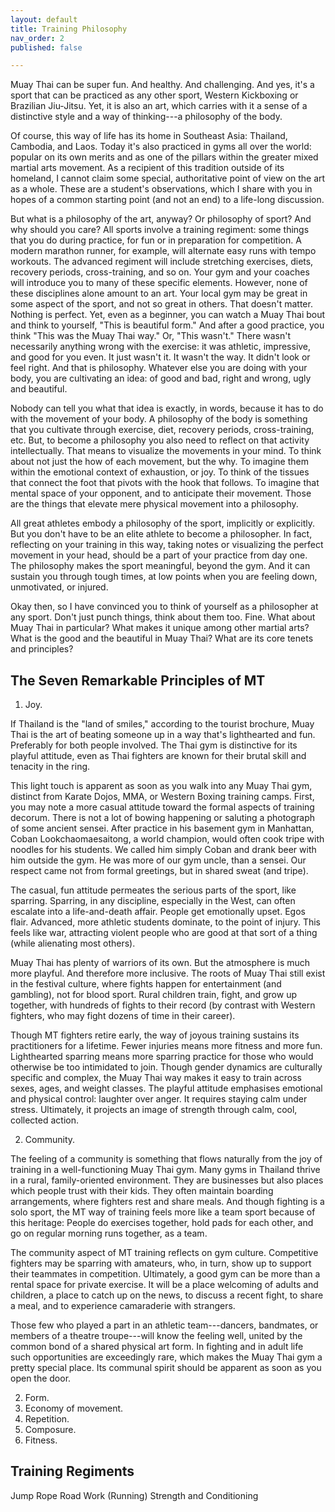```yaml
---
layout: default
title: Training Philosophy
nav_order: 2
published: false

---
```


Muay Thai can be super fun. And healthy. And challenging. And yes, it's a sport that can be
practiced as any other sport, Western Kickboxing or Brazilian Jiu-Jitsu. Yet, it is also an
art, which carries with it a sense of a distinctive style and a way of thinking---a philosophy
of the body.

Of course, this way of life has its home in Southeast Asia: Thailand, Cambodia, and Laos. Today
it's also practiced in gyms all over the world: popular on its own merits and as one of the
pillars within the greater mixed martial arts movement. As a recipient of this tradition
outside of its homeland, I cannot claim some special, authoritative point of view on the art as
a whole. These are a student's observations, which I share with you in hopes of a common
starting point (and not an end) to a life-long discussion.

But what is a philosophy of the art, anyway? Or philosophy of sport? And why should you care?
All sports involve a training regiment: some things that you do during practice, for fun or in
preparation for competition. A modern marathon runner, for example, will alternate easy runs
with tempo workouts. The advanced regiment will include stretching exercises, diets, recovery
periods, cross-training, and so on. Your gym and your coaches will introduce you to many of
these specific elements. However, none of these disciplines alone amount to an art. Your local
gym may be great in some aspect of the sport, and not so great in others. That doesn't matter.
Nothing is perfect. Yet, even as a beginner, you can watch a Muay Thai bout and think to
yourself, "This is beautiful form." And after a good practice, you think "This was the Muay
Thai way." Or, "This wasn't." There wasn't necessarily anything wrong with the exercise: it was
athletic, impressive, and good for you even. It just wasn't it. It wasn't the way. It didn't
look or feel right. And that is philosophy. Whatever else you are doing with your body, you are
cultivating an idea: of good and bad, right and wrong, ugly and beautiful.

Nobody can tell you what that idea is exactly, in words, because it has to do with the movement
of your body. A philosophy of the body is something that you cultivate through exercise, diet,
recovery periods, cross-training, etc. But, to become a philosophy you also need to reflect on
that activity intellectually. That means to visualize the movements in your mind. To think
about not just the how of each movement, but the why. To imagine them within the emotional
context of exhaustion, or joy. To think of the tissues that connect the foot that pivots with
the hook that follows. To imagine that mental space of your opponent, and to anticipate their
movement. Those are the things that elevate mere physical movement into a philosophy.

All great athletes embody a philosophy of the sport, implicitly or explicitly. But you don't
have to be an elite athlete to become a philosopher. In fact, reflecting on your training in
this way, taking notes or visualizing the perfect movement in your head, should be a part of
your practice from day one. The philosophy makes the sport meaningful, beyond the gym. And it
can sustain you through tough times, at low points when you are feeling down, unmotivated, or
injured.

Okay then, so I have convinced you to think of yourself as a philosopher at any sport. Don't
just punch things, think about them too. Fine. What about Muay Thai in particular? What makes
it unique among other martial arts? What is the good and the beautiful in Muay Thai? What are
its core tenets and principles?

## The Seven Remarkable Principles of MT

1. Joy.

If Thailand is the "land of smiles," according to the tourist brochure, Muay Thai is the art of
beating someone up in a way that's lighthearted and fun. Preferably for both people involved.
The Thai gym is distinctive for its playful attitude, even as Thai fighters are known for their
brutal skill and tenacity in the ring.

This light touch is apparent as soon as you walk into any Muay Thai gym, distinct from Karate
Dojos, MMA, or Western Boxing training camps. First, you may note a more casual attitude toward
the formal aspects of training decorum. There is not a lot of bowing happening or saluting a
photograph of some ancient sensei. After practice in his basement gym in Manhattan, Coban
Lookchaomaesaitong, a world champion, would often cook tripe with noodles for his students. We
called him simply Coban and drank beer with him outside the gym. He was more of our gym uncle,
than a sensei. Our respect came not from formal greetings, but in shared sweat (and tripe).

The casual, fun attitude permeates the serious parts of the sport, like sparring. Sparring, in
any discipline, especially in the West, can often escalate into a life-and-death affair. People
get emotionally upset. Egos flair. Advanced, more athletic students dominate, to the point of
injury. This feels like war, attracting violent people who are good at that sort of a thing
(while alienating most others).

Muay Thai has plenty of warriors of its own. But the atmosphere is much more playful. And
therefore more inclusive. The roots of Muay Thai still exist in the festival culture, where
fights happen for entertainment (and gambling), not for blood sport. Rural children train,
fight, and grow up together, with hundreds of fights to their record (by contrast with Western
fighters, who may fight dozens of time in their career).

Though MT fighters retire early, the way of joyous training sustains its practitioners for a
lifetime. Fewer injuries means more fitness and more fun. Lighthearted sparring means more
sparring practice for those who would otherwise be too intimidated to join. Though gender
dynamics are culturally specific and complex, the Muay Thai way makes it easy to train across
sexes, ages, and weight classes. The playful attitude emphasises emotional and physical
control: laughter over anger. It requires staying calm under stress. Ultimately, it projects an
image of strength through calm, cool, collected action.

2. Community.

The feeling of a community is something that flows naturally from the joy of training in a
well-functioning Muay Thai gym. Many gyms in Thailand thrive in a rural, family-oriented
environment. They are businesses but also places which people trust with their kids. They often
maintain boarding arrangements, where fighters rest and share meals. And though fighting is a
solo sport, the MT way of training feels more like a team sport because of this heritage:
People do exercises together, hold pads for each other, and go on regular morning runs
together, as a team.

The community aspect of MT training reflects on gym culture. Competitive fighters may be
sparring with amateurs, who, in turn, show up to support their teammates in competition.
Ultimately, a good gym can be more than a rental space for private exercise. It will be a place
welcoming of adults and children, a place to catch up on the news, to discuss a recent fight,
to share a meal, and to experience camaraderie with strangers.

Those few who played a part in an athletic team---dancers, bandmates, or members of a theatre
troupe---will know the feeling well, united by the common bond of a shared physical art form.
In fighting and in adult life such opportunities are exceedingly rare, which makes the Muay
Thai gym a pretty special place. Its communal spirit should be apparent as soon as you open the
door.

2. Form.
3. Economy of movement.
4. Repetition.
5. Composure.
7. Fitness.

## Training Regiments

Jump Rope
Road Work (Running)
Strength and Conditioning
